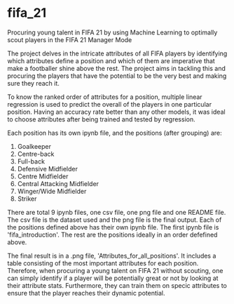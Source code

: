 # fifa_21
Procuring young talent in FIFA 21 by using Machine Learning to optimally scout players in the FIFA 21 Manager Mode

The project delves in the intricate attributes of all FIFA players by identifying which attributes define a position and which of them are imperative that make a footballer shine above the rest. The project aims in tackling this and procuring the players that have the potential to be the very best and making sure they reach it. 

To know the ranked order of attributes for a position, multiple linear regression is used to predict the overall of the players in one particular position. Having an accuracy rate better than any other models, it was ideal to choose attributes after being trained and tested by regression.

Each position has its own ipynb file, and the positions (after grouping) are:

1. Goalkeeper
2. Centre-back
3. Full-back
4. Defensive Midfielder
5. Centre Midfielder
6. Central Attacking Midfielder
7. Winger/Wide Midfielder
8. Striker

There are total 9 ipynb files, one csv file, one png file and one README file. The csv file is the dataset used and the png file is the final output. Each of the positions defined above has their own ipynb file. The first ipynb file is 'fifa_introduction'. The rest are the positions ideally in an order defefined above.

The final result is in a .png file, 'Attributes_for_all_positions'. It includes a table consisting of the most important attributes for each position. Therefore, when procuring a young talent on FIFA 21 without scouting, one can simply identify if a player will be potentially great or not by looking at their attribute stats. Furthermore, they can train them on specic attributes to ensure that the player reaches their dynamic potential. 
